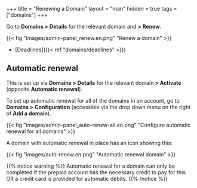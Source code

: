 +++
title = "Renewing a Domain"
layout = "man"
hidden = true
tags = ["domains"]
+++

Go to **Domains > Details** for the relevant domain and **> Renew**.

{{< fig "images/admin-panel_renew.en.png" "Renew a domain" >}}

- [Deadlines]({{< ref "domains/deadlines" >}})


## Automatic renewal

This is set up via **Domains > Details** for the relevant domain **> Activate** (opposite **Automatic renewal**).

To set up automatic renewal for all of the domains in an account, go to **Domains > Configuration** (accessible via the drop down menu on the right of **Add a domain**).

{{< fig "images/admin-panel_auto-renew-all.en.png" "Configure automatic renewal for all domains" >}}

A domain with automatic renewal in place has an icon showing this:

{{< fig "images/auto-renew.en.png" "Automatic renewal domain" >}}

{{% notice warning %}}
Automatic renewal for a domain can only be completed if the prepaid account has the necessary credit to pay for this OR a credit card is provided for automatic debits.
{{% /notice %}}

